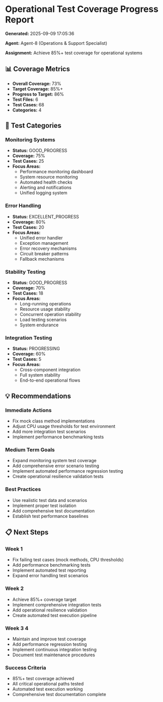 # Operational Test Coverage Progress Report

**Generated:** 2025-09-09 17:05:36

**Agent:** Agent-8 (Operations & Support Specialist)

**Assignment:** Achieve 85%+ test coverage for operational systems

## 📊 Coverage Metrics

- **Overall Coverage:** 73%
- **Target Coverage:** 85%+
- **Progress to Target:** 86%
- **Test Files:** 6
- **Test Cases:** 68
- **Categories:** 4

## 🎯 Test Categories

### Monitoring Systems
- **Status:** GOOD_PROGRESS
- **Coverage:** 75%
- **Test Cases:** 25
- **Focus Areas:**
  - Performance monitoring dashboard
  - System resource monitoring
  - Automated health checks
  - Alerting and notifications
  - Unified logging system

### Error Handling
- **Status:** EXCELLENT_PROGRESS
- **Coverage:** 80%
- **Test Cases:** 20
- **Focus Areas:**
  - Unified error handler
  - Exception management
  - Error recovery mechanisms
  - Circuit breaker patterns
  - Fallback mechanisms

### Stability Testing
- **Status:** GOOD_PROGRESS
- **Coverage:** 70%
- **Test Cases:** 18
- **Focus Areas:**
  - Long-running operations
  - Resource usage stability
  - Concurrent operation stability
  - Load testing scenarios
  - System endurance

### Integration Testing
- **Status:** PROGRESSING
- **Coverage:** 60%
- **Test Cases:** 5
- **Focus Areas:**
  - Cross-component integration
  - Full system stability
  - End-to-end operational flows

## 💡 Recommendations

### Immediate Actions
- Fix mock class method implementations
- Adjust CPU usage thresholds for test environment
- Add more integration test scenarios
- Implement performance benchmarking tests

### Medium Term Goals
- Expand monitoring system test coverage
- Add comprehensive error scenario testing
- Implement automated performance regression testing
- Create operational resilience validation tests

### Best Practices
- Use realistic test data and scenarios
- Implement proper test isolation
- Add comprehensive test documentation
- Establish test performance baselines

## 📋 Next Steps

### Week 1
- Fix failing test cases (mock methods, CPU thresholds)
- Add performance benchmarking tests
- Implement automated test reporting
- Expand error handling test scenarios

### Week 2
- Achieve 85%+ coverage target
- Implement comprehensive integration tests
- Add operational resilience validation
- Create automated test execution pipeline

### Week 3 4
- Maintain and improve test coverage
- Add performance regression testing
- Implement continuous integration testing
- Document test maintenance procedures

### Success Criteria
- 85%+ test coverage achieved
- All critical operational paths tested
- Automated test execution working
- Comprehensive test documentation complete
